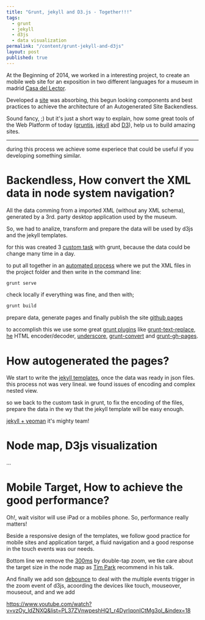 ```yaml
---
title: "Grunt, jekyll and D3.js - Together!!!"
tags: 
  - grunt
  - jekyll
  - d3js
  - data visualization
permalink: "/content/grunt-jekyll-and-d3js"
layout: post
published: true
---
```


At the Beginning of 2014, we worked in a interesting project, to create an mobile web site for an exposition in two different languages for a museum in madrid [Casa del Lector](http://www.gizra.com/content/casa-del-lector/).

Developed a [site](http://gizra.github.io/CDL/) was absorbing, this begun looking components and best practices to achieve the architecture of an Autogenerated Site Backendless.

Sound fancy, ;) but it's just a short way to explain, how some great tools of the Web Platform of today ([gruntjs](http://gruntjs.com/), [jekyll](http://jekyllrb.com/d3) abd [D3](http://d3js.org/)), help us to build amazing sites.

<!-- more -->

---

during this process we achieve some experiece that could be useful if you developing something similar.

# Backendless, How convert the XML data in node system navigation?

All the data comming from a imported XML (without any XML schema), generated by a 3rd. party desktop application used by the museum.

So, we had to analize, transform and prepare the data will be used by d3js and the jekyll templates.

for this was created 3 [custom task](http://gruntjs.com/creating-tasks) with grunt, because the data could be change many time in a day.

to put all together in an [automated process](https://github.com/Gizra/CDL/blob/master/Gruntfile.js) where we put the XML files in the project folder and then write in the command line:

```bash
grunt serve
```
check locally if everything was fine, and then with;

```bash
grunt build
```

prepare data, generate pages and finally publish the site [github pages](https://pages.github.com/)

to accomplish this we use some great [grunt plugins](http://gruntjs.com/plugins) like [grunt-text-replace](https://github.com/yoniholmes/grunt-text-replace), [he](https://github.com/mathiasbynens/he) HTML encoder/decoder, [underscore](https://github.com/jashkenas/underscore), [grunt-convert](https://github.com/assemble/grunt-convert) and [grunt-gh-pages](https://github.com/tschaub/grunt-gh-pages).

# How autogenerated the pages?

We start to write the [jekyll templates](http://jekyllrb.com/docs/templates/), once the data was ready in json files. this process not was very lineal. we found issues of encoding and complex nested view.

so we back to the custom task in grunt, to fix the encoding of the files, prepare the data in the wy that the jekyll template will be easy enough.

[jekyll + yeoman](https://github.com/robwierzbowski/generator-jekyllrb) it's mighty team!


# Node map, D3js visualization

...

# Mobile Target, How to achieve the good performance?

Oh!, wait visitor will use iPad or a mobiles phone. So, performance really matters!

Beside a responsive design of the templates, we follow good practice for mobile sites and application target, a fluid navigation and a good response in the touch events was our needs.

Bottom line we remove the [300ms](http://updates.html5rocks.com/2013/12/300ms-tap-delay-gone-away) by double-tap zoom, we tke care about the target size in the node map as [Tim Park](https://www.youtube.com/watch?v=vzOy_ldZNXQ&feature=youtu.be&t=2m18s) recommend in his talk.

And finally we add son [debounce](http://drupalmotion.com/article/debounce-and-throttle-visual-explanation) to deal with the multiple events trigger in the zoom event of d3js, acoording the devices like touch, mouseover, mouseout, and and we add


https://www.youtube.com/watch?v=vzOy_ldZNXQ&list=PL37ZVnwpeshHQ1_r4DyrIqonICtMg3ol_&index=18

